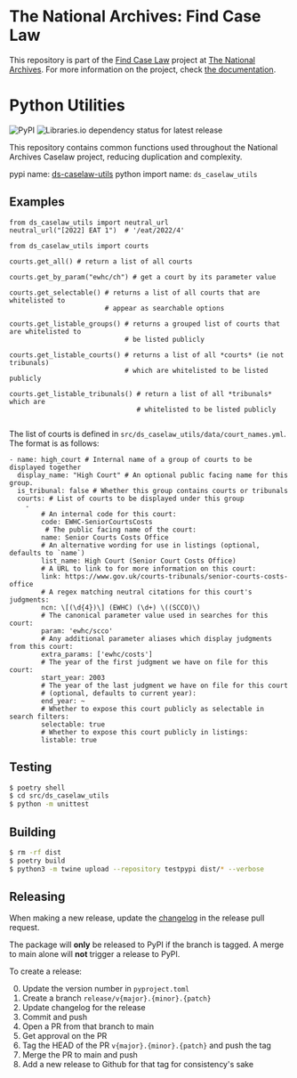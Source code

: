# The National Archives: Find Case Law

This repository is part of the [Find Case Law](https://caselaw.nationalarchives.gov.uk/) project at [The National Archives](https://www.nationalarchives.gov.uk/). For more information on the project, check [the documentation](https://github.com/nationalarchives/ds-find-caselaw-docs).

# Python Utilities

![PyPI](https://img.shields.io/pypi/v/ds-caselaw-utils) ![Libraries.io dependency status for latest release](https://img.shields.io/librariesio/release/pypi/ds-caselaw-utils)

This repository contains common functions used throughout the National Archives Caselaw project, reducing duplication and complexity.

pypi name: [ds-caselaw-utils](https://pypi.org/project/ds-caselaw-utils)
python import name: `ds_caselaw_utils`

## Examples

```
from ds_caselaw_utils import neutral_url
neutral_url("[2022] EAT 1")  # '/eat/2022/4'

from ds_caselaw_utils import courts

courts.get_all() # return a list of all courts

courts.get_by_param("ewhc/ch") # get a court by its parameter value

courts.get_selectable() # returns a list of all courts that are whitelisted to
                        # appear as searchable options

courts.get_listable_groups() # returns a grouped list of courts that are whitelisted to
                             # be listed publicly

courts.get_listable_courts() # returns a list of all *courts* (ie not tribunals)
                             # which are whitelisted to be listed publicly

courts.get_listable_tribunals() # return a list of all *tribunals*  which are
                                # whitelisted to be listed publicly


```

The list of courts is defined in `src/ds_caselaw_utils/data/court_names.yml`. The format is as follows:

```
- name: high_court # Internal name of a group of courts to be displayed together
  display_name: "High Court" # An optional public facing name for this group.
  is_tribunal: false # Whether this group contains courts or tribunals
  courts: # List of courts to be displayed under this group
    -
        # An internal code for this court:
        code: EWHC-SeniorCourtsCosts
         # The public facing name of the court:
        name: Senior Courts Costs Office
        # An alternative wording for use in listings (optional, defaults to `name`)
        list_name: High Court (Senior Court Costs Office)
        # A URL to link to for more information on this court:
        link: https://www.gov.uk/courts-tribunals/senior-courts-costs-office
        # A regex matching neutral citations for this court's judgments:
        ncn: \[(\d{4})\] (EWHC) (\d+) \((SCCO)\)
        # The canonical parameter value used in searches for this court:
        param: 'ewhc/scco'
        # Any additional parameter aliases which display judgments from this court:
        extra_params: ['ewhc/costs']
        # The year of the first judgment we have on file for this court:
        start_year: 2003
        # The year of the last judgment we have on file for this court
        # (optional, defaults to current year):
        end_year: ~
        # Whether to expose this court publicly as selectable in search filters:
        selectable: true
        # Whether to expose this court publicly in listings:
        listable: true
```

## Testing

```bash
$ poetry shell
$ cd src/ds_caselaw_utils
$ python -m unittest
```

## Building

```bash
$ rm -rf dist
$ poetry build
$ python3 -m twine upload --repository testpypi dist/* --verbose
```

## Releasing

When making a new release, update the [changelog](CHANGELOG.md) in the release
pull request.

The package will **only** be released to PyPI if the branch is tagged. A merge
to main alone will **not** trigger a release to PyPI.

To create a release:

0. Update the version number in `pyproject.toml`
1. Create a branch `release/v{major}.{minor}.{patch}`
2. Update changelog for the release
3. Commit and push
4. Open a PR from that branch to main
5. Get approval on the PR
6. Tag the HEAD of the PR `v{major}.{minor}.{patch}` and push the tag
7. Merge the PR to main and push
8. Add a new release to Github for that tag for consistency's sake
